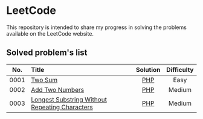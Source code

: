# LeetCode
This repository is intended to share my progress in solving the problems available on the LeetCode website.

## Solved problem's list

| No.    |  Title  |  Solution  |  Difficulty |
|:--------:|:--------------------------------------------------------------|:--------:|:--------:|
|0001|[Two Sum](https://leetcode.com/problems/two-sum/)|[PHP](https://github.com/jroberto-silva/leetcode/tree/main/leetcode/php/0001-TwoSum.php)|Easy|
|0002|[Add Two Numbers](https://leetcode.com/problems/add-two-numbers/)|[PHP](https://github.com/jroberto-silva/leetcode/tree/main/leetcode/php/0002-AddTwoNumbers.php)|Medium|
|0003|[Longest Substring Without Repeating Characters](https://leetcode.com/problems/longest-substring-without-repeating-characters/)|[PHP](https://github.com/jroberto-silva/leetcode/tree/main/leetcode/php/0003-LongestSubstringWithoutRepeatingCharacters.php)|Medium|
